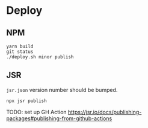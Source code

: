 # Deploy

## NPM

```
yarn build
git status
./deploy.sh minor publish
```

## JSR

`jsr.json` version number should be bumped.

```
npx jsr publish
```

TODO: set up GH Action https://jsr.io/docs/publishing-packages#publishing-from-github-actions
